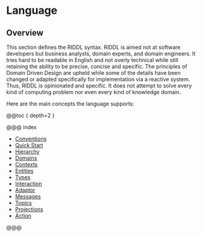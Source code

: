# Language

## Overview
This section defines the RIDDL syntax.  RIDDL is aimed not at software
developers but business analysts, domain experts, and domain engineers. It
tries hard to be readable in English and not overly technical while still
retaining the ability to be precise, concise and specific. The principles
of Domain Driven Design are upheld while some of the details have been 
changed or adapted specifically for implementation via a reactive system.
Thus, RIDDL is opinionated and specific. It does not attempt to solve every
kind of computing problem nor even every kind of knowledge domain.  

Here are the main concepts the language supports:

@@toc { depth=2 }

@@@ index

* [Conventions](conventions.md)
* [Quick Start](quickstart.md)
* [Hierarchy](hierarchy.md)
* [Domains](domains.md)
* [Contexts](contexts.md)
* [Entities](entities.md)
* [Types](types.md)
* [Interaction](interactions.md)
* [Adaptor](adaptors.md)
* [Messages](messages.md)
* [Topics](topics.md)
* [Projections](projections.md)
* [Action](actions.md)

@@@

